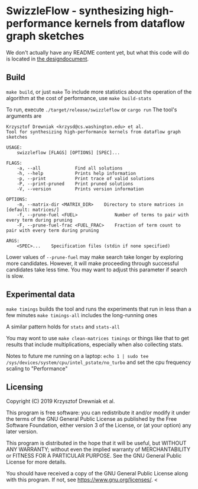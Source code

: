 # SwizzleFlow - synthesizing high-performance kernels from dataflow graph sketches

We don't actually have any README content yet, but what this code will
do is located in [the designdocument](https://www.overleaf.com/read/twvwgqfbxmyx).

## Build
`make build`, or just `make`
To include more statistics about the operation of the algorithm at the cost of performance, use `make build-stats`

To run, execute `./target/release/swizzleflow` or `cargo run`
The tool's arguments are
```
Krzysztof Drewniak <krzysd@cs.washington.edu> et al.
Tool for synthesizing high-performance kernels from dataflow graph sketches

USAGE:
    swizzleflow [FLAGS] [OPTIONS] [SPEC]...

FLAGS:
    -a, --all             Find all solutions
    -h, --help            Prints help information
    -p, --print           Print trace of valid solutions
    -P, --print-pruned    Print pruned solutions
    -V, --version         Prints version information

OPTIONS:
    -m, --matrix-dir <MATRIX_DIR>    Directory to store matrices in [default: matrices/]
    -f, --prune-fuel <FUEL>              Number of terms to pair with every term during pruning
    -F, --prune-fuel-frac <FUEL_FRAC>    Fraction of term count to pair with every term during pruning

ARGS:
    <SPEC>...    Specification files (stdin if none specified)
```

Lower values of `--prune-fuel` may make search take longer by exploring more candidates.
However, it will make proceeding through successful candidates take less time.
You may want to adjust this parameter if search is slow.

## Experimental data
`make timings` builds the tool and runs the experiments that run in less than a few minutes
`make timings-all` includes the long-running ones

A similar pattern holds for `stats` and `stats-all`

You may wont to use `make clean-matrices timings` or things like that to get results that include multiplications,
especially when also collecting stats.

Notes to future me running on a laptop:
`echo 1 | sudo tee /sys/devices/system/cpu/intel_pstate/no_turbo` and set the cpu frequency scaling to "Performance"
## Licensing
Copyright (C) 2019 Krzysztof Drewniak et al.

This program is free software: you can redistribute it and/or modify
it under the terms of the GNU General Public License as published by
the Free Software Foundation, either version 3 of the License, or
(at your option) any later version.

This program is distributed in the hope that it will be useful,
but WITHOUT ANY WARRANTY; without even the implied warranty of
MERCHANTABILITY or FITNESS FOR A PARTICULAR PURPOSE.  See the
GNU General Public License for more details.

You should have received a copy of the GNU General Public License
along with this program.  If not, see <https://www.gnu.org/licenses/>.
<
